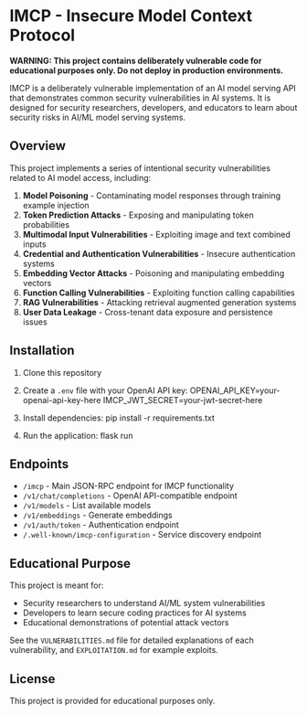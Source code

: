 # IMCP - Insecure Model Context Protocol

**WARNING: This project contains deliberately vulnerable code for educational purposes only. Do not deploy in production environments.**

IMCP is a deliberately vulnerable implementation of an AI model serving API that demonstrates common security vulnerabilities in AI systems. It is designed for security researchers, developers, and educators to learn about security risks in AI/ML model serving systems.

## Overview

This project implements a series of intentional security vulnerabilities related to AI model access, including:

1. **Model Poisoning** - Contaminating model responses through training example injection
2. **Token Prediction Attacks** - Exposing and manipulating token probabilities
3. **Multimodal Input Vulnerabilities** - Exploiting image and text combined inputs
4. **Credential and Authentication Vulnerabilities** - Insecure authentication systems
5. **Embedding Vector Attacks** - Poisoning and manipulating embedding vectors
6. **Function Calling Vulnerabilities** - Exploiting function calling capabilities
7. **RAG Vulnerabilities** - Attacking retrieval augmented generation systems
8. **User Data Leakage** - Cross-tenant data exposure and persistence issues

## Installation

1. Clone this repository
2. Create a `.env` file with your OpenAI API key:
OPENAI_API_KEY=your-openai-api-key-here IMCP_JWT_SECRET=your-jwt-secret-here

3. Install dependencies:
pip install -r requirements.txt

4. Run the application:
flask run


## Endpoints

- `/imcp` - Main JSON-RPC endpoint for IMCP functionality
- `/v1/chat/completions` - OpenAI API-compatible endpoint
- `/v1/models` - List available models
- `/v1/embeddings` - Generate embeddings
- `/v1/auth/token` - Authentication endpoint
- `/.well-known/imcp-configuration` - Service discovery endpoint

## Educational Purpose

This project is meant for:

- Security researchers to understand AI/ML system vulnerabilities
- Developers to learn secure coding practices for AI systems
- Educational demonstrations of potential attack vectors

See the `VULNERABILITIES.md` file for detailed explanations of each vulnerability, and `EXPLOITATION.md` for example exploits.

## License

This project is provided for educational purposes only.
